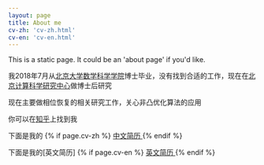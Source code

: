 ```yaml
---
layout: page
title: About me 
cv-zh: 'cv-zh.html'
cv-en: 'cv-en.html'
---
```


This is a static page. It could be an 'about page' if you'd like.

我2018年7月从[北京大学数学科学学院](http://www.math.pku.edu.cn "北大数院")博士毕业，没有找到合适的工作，现在在[北京计算科学研究中心](http://www.csrc.ac.cn)做博士后研究

现在主要做相位恢复的相关研究工作，关心非凸优化算法的应用

你可以在[知乎](http://www.zhihu.com)上找到我

下面是我的
{% if page.cv-zh %} <a href='{{ site.baseurl }}{{ page.cv-zh }}'> 中文简历 </a> {% endif %}

下面是我的[英文简历]
{% if page.cv-en %} <a href='{{ site.baseurl }}{{ page.cv-en }}'> 英文简历 </a> {% endif %}

